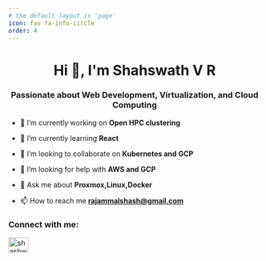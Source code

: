 ```yaml
---
# the default layout is 'page'
icon: fas fa-info-circle
order: 4
---
```


<h1 align="center">Hi 👋, I'm Shahswath V R</h1>
<h3 align="center">Passionate about Web Development, Virtualization, and Cloud Computing</h3>

- 🔭 I’m currently working on **Open HPC clustering**

- 🌱 I’m currently learning **React**

- 👯 I’m looking to collaborate on **Kubernetes and GCP**

- 🤝 I’m looking for help with **AWS and GCP**

- 💬 Ask me about **Proxmox,Linux,Docker**

- 📫 How to reach me **rajammalshash@gmail.com**

<h3 align="left">Connect with me:</h3>
<p align="left">
<a href="https://linkedin.com/in/shashwath v r" target="blank"><img align="center" src="https://raw.githubusercontent.com/rahuldkjain/github-profile-readme-generator/master/src/images/icons/Social/linked-in-alt.svg" alt="shashwath v r" height="30" width="40" /></a>
</p>
